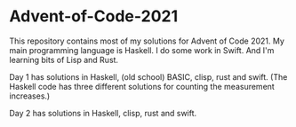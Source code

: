 # Advent-of-Code-2021

This repository contains most of my solutions for Advent of Code 2021.
My main programming language is Haskell. I do some work in Swift. And I'm learning bits of Lisp and Rust.

Day 1 has solutions in Haskell, (old school) BASIC, clisp, rust and swift.
(The Haskell code has three different solutions for counting the measurement increases.) 

Day 2 has solutions in Haskell, clisp, rust and swift.
